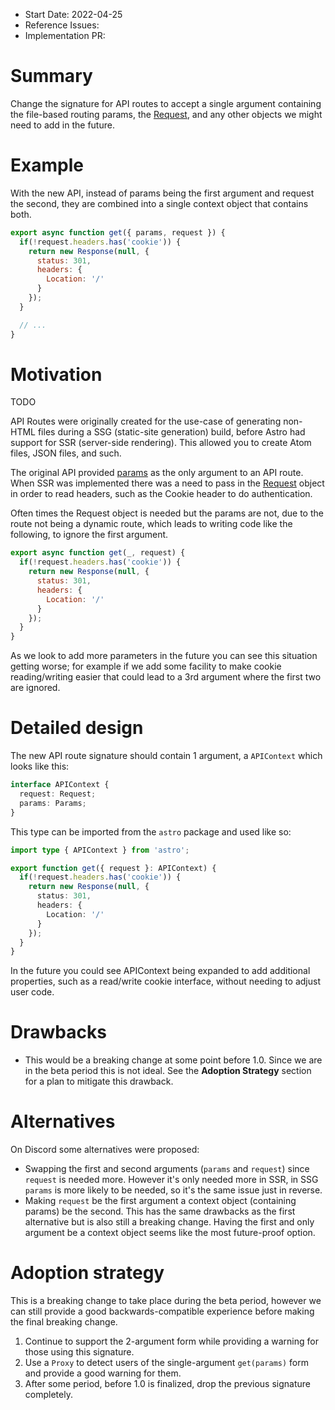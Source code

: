 - Start Date: 2022-04-25
- Reference Issues:
- Implementation PR: <!-- leave empty -->

# Summary

Change the signature for API routes to accept a single argument containing the file-based routing params, the [Request](https://developer.mozilla.org/en-US/docs/Web/API/Request), and any other objects we might need to add in the future.

# Example

With the new API, instead of params being the first argument and request the second, they are combined into a single context object that contains both.

```js
export async function get({ params, request }) {
  if(!request.headers.has('cookie')) {
    return new Response(null, {
      status: 301,
      headers: {
        Location: '/'
      }
    });
  }

  // ...
}
```

# Motivation

TODO

API Routes were originally created for the use-case of generating non-HTML files during a SSG (static-site generation) build, before Astro had support for SSR (server-side rendering). This allowed you to create Atom files, JSON files, and such.

The original API provided [params](https://docs.astro.build/en/reference/api-reference/#params) as the only argument to an API route. When SSR was implemented there was a need to pass in the [Request](https://developer.mozilla.org/en-US/docs/Web/API/Request) object in order to read headers, such as the Cookie header to do authentication.

Often times the Request object is needed but the params are not, due to the route not being a dynamic route, which leads to writing code like the following, to ignore the first argument.

```js
export async function get(_, request) {
  if(!request.headers.has('cookie')) {
    return new Response(null, {
      status: 301,
      headers: {
        Location: '/'
      }
    });
  }
}
```

As we look to add more parameters in the future you can see this situation getting worse; for example if we add some facility to make cookie reading/writing easier that could lead to a 3rd argument where the first two are ignored.

# Detailed design

The new API route signature should contain 1 argument, a `APIContext` which looks like this:

```ts
interface APIContext {
  request: Request;
  params: Params;
}
```

This type can be imported from the `astro` package and used like so:

```ts
import type { APIContext } from 'astro';

export function get({ request }: APIContext) {
  if(!request.headers.has('cookie')) {
    return new Response(null, {
      status: 301,
      headers: {
        Location: '/'
      }
    });
  }
}
```

In the future you could see APIContext being expanded to add additional properties, such as a read/write cookie interface, without needing to adjust user code.

# Drawbacks

- This would be a breaking change at some point before 1.0. Since we are in the beta period this is not ideal. See the __Adoption Strategy__ section for a plan to mitigate this drawback.

# Alternatives

On Discord some alternatives were proposed:

- Swapping the first and second arguments (`params` and `request`) since `request` is needed more. However it's only needed more in SSR, in SSG `params` is more likely to be needed, so it's the same issue just in reverse.
- Making `request` be the first argument a context object (containing params) be the second. This has the same drawbacks as the first alternative but is also still a breaking change. Having the first and only argument be a context object seems like the most future-proof option.

# Adoption strategy

This is a breaking change to take place during the beta period, however we can still provide a good backwards-compatible experience before making the final breaking change.

1. Continue to support the 2-argument form while providing a warning for those using this signature.
1. Use a `Proxy` to detect users of the single-argument `get(params)` form and provide a good warning for them.
1. After some period, before 1.0 is finalized, drop the previous signature completely.